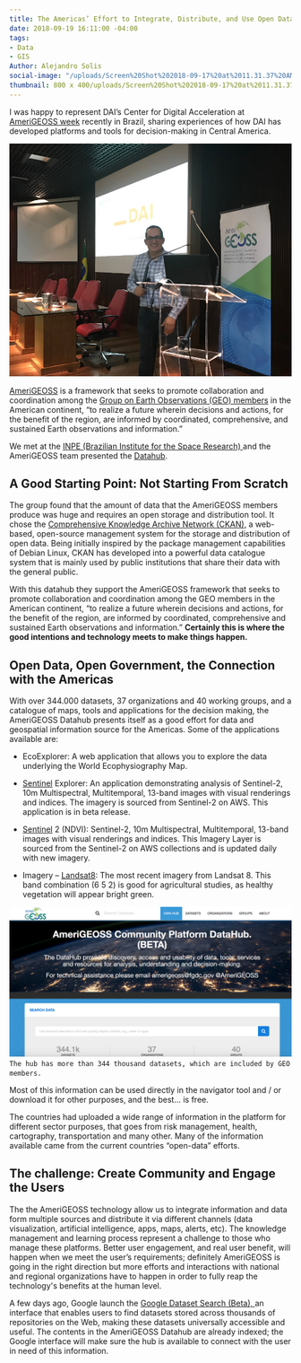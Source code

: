 ```yaml
---
title: The Americas’ Effort to Integrate, Distribute, and Use Open Data to Make Decisions
date: 2018-09-19 16:11:00 -04:00
tags:
- Data
- GIS
Author: Alejandro Solis
social-image: "/uploads/Screen%20Shot%202018-09-17%20at%2011.31.37%20AM.png"
thumbnail: 800 x 400/uploads/Screen%20Shot%202018-09-17%20at%2011.31.37%20AM.png
---
```


I was happy to represent DAI’s Center for Digital Acceleration at [AmeriGEOSS week](https://www.amerigeoss.org/amerigeoss-events/amerigeoss-week-2018/index_html) recently in Brazil, sharing experiences of how DAI has developed platforms and tools for decision-making in Central America.

![Screen Shot 2018-09-12 at 2.14.19 PM.png](/uploads/Screen%20Shot%202018-09-12%20at%202.14.19%20PM.png)

<!--more-->

[AmeriGEOSS](https://www.amerigeoss.org/amerigeoss/index_html) is a framework that seeks to promote collaboration and coordination among the [Group on Earth Observations (GEO) members](https://www.earthobservations.org/members.php) in the American continent, “to realize a future wherein decisions and actions, for the benefit of the region, are informed by coordinated, comprehensive, and sustained Earth observations and information.”

We met at the [INPE (Brazilian Institute for the Space Research) ](http://www.inpe.br)and the AmeriGEOSS team presented the [Datahub](https://data.amerigeoss.org).

## A Good Starting Point: Not Starting From Scratch

The group found that the amount of data that the AmeriGEOSS members produce was huge and requires an open storage and distribution tool. It chose the [Comprehensive Knowledge Archive Network (CKAN)](https://ckan.org), a web-based, open-source management system for the storage and distribution of open data. Being initially inspired by the package management capabilities of Debian Linux, CKAN has developed into a powerful data catalogue system that is mainly used by public institutions that share their data with the general public.

With this datahub they support the AmeriGEOSS framework that seeks to promote collaboration and coordination among the GEO members in the American continent, “to realize a future wherein decisions and actions, for the benefit of the region, are informed by coordinated, comprehensive and sustained Earth observations and information.” **Certainly this is where the good intentions and technology meets to make things happen.**

## **Open Data, Open Government, the Connection with the Americas**

With over 344.000 datasets, 37 organizations and 40 working groups, and a catalogue of maps, tools and applications for the decision making, the AmeriGEOSS Datahub presents itself as a good effort for data and geospatial information source for the Americas. Some of the applications available are:

* EcoExplorer: A web application that allows you to explore the data underlying the World Ecophysiography Map.

* [Sentinel](https://www.esa.int/Our_Activities/Observing_the_Earth/Copernicus/Sentinel-2) Explorer: An application demonstrating analysis of Sentinel-2, 10m Multispectral, Multitemporal, 13-band images with visual renderings and indices. The imagery is sourced from Sentinel-2 on AWS. This application is in beta release.

* [Sentinel](https://www.esa.int/Our_Activities/Observing_the_Earth/Copernicus/Sentinel-2) 2 (NDVI): Sentinel-2, 10m Multispectral, Multitemporal, 13-band images with visual renderings and indices. This Imagery Layer is sourced from the Sentinel-2 on AWS collections and is updated daily with new imagery.

* Imagery – [Landsat8](https://landsat.usgs.gov/landsat-8): The most recent imagery from Landsat 8. This band combination (6 5 2) is good for agricultural studies, as healthy vegetation will appear bright green.

![Screen Shot 2018-09-12 at 2.58.24 PM.png](/uploads/Screen%20Shot%202018-09-12%20at%202.58.24%20PM.png)
`The hub has more than 344 thousand datasets, which are included by GEO members.`

Most of this information can be used directly in the navigator tool and / or download it for other purposes, and the best… is free.

The countries had uploaded a wide range of information in the platform for different sector purposes, that goes from risk management, health, cartography, transportation and many other. Many of the information available came from the current countries “open-data” efforts.

## **The challenge: Create Community and Engage the Users**

The the AmeriGEOSS  technology allow us to integrate information and data form multiple sources and distribute it via different channels (data visualization, artificial intelligence, apps, maps, alerts, etc). The knowledge management and learning process represent a challenge to those who manage these platforms. Better user engagement, and real user benefit, will happen when we meet the user’s requirements; definitely AmeriGEOSS is going in the right direction but more efforts and interactions with national and regional organizations have to happen in order to fully reap the technology's benefits at the human level.

A few days ago, Google launch the [Google Dataset Search (Beta), ](https://toolbox.google.com/datasetsearch)an interface that enables users to find datasets stored across thousands of repositories on the Web, making these datasets universally accessible and useful. The contents in the AmeriGEOSS Datahub are already indexed; the Google interface will make sure the hub is available to connect with the user in need of this information.